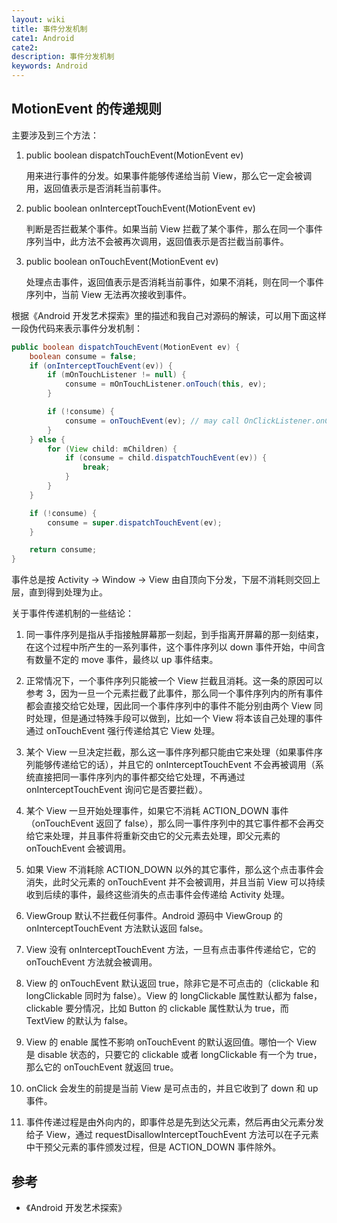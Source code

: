 ```yaml
---
layout: wiki
title: 事件分发机制
cate1: Android
cate2:
description: 事件分发机制
keywords: Android
---
```


## MotionEvent 的传递规则

主要涉及到三个方法：

1. public boolean dispatchTouchEvent(MotionEvent ev)

    用来进行事件的分发。如果事件能够传递给当前 View，那么它一定会被调用，返回值表示是否消耗当前事件。

2. public boolean onInterceptTouchEvent(MotionEvent ev)

    判断是否拦截某个事件。如果当前 View 拦截了某个事件，那么在同一个事件序列当中，此方法不会被再次调用，返回值表示是否拦截当前事件。

3. public boolean onTouchEvent(MotionEvent ev)

    处理点击事件，返回值表示是否消耗当前事件，如果不消耗，则在同一个事件序列中，当前 View 无法再次接收到事件。

根据《Android 开发艺术探索》里的描述和我自己对源码的解读，可以用下面这样一段伪代码来表示事件分发机制：

```java
public boolean dispatchTouchEvent(MotionEvent ev) {
    boolean consume = false;
    if (onInterceptTouchEvent(ev)) {
        if (mOnTouchListener != null) {
            consume = mOnTouchListener.onTouch(this, ev);
        }

        if (!consume) {
            consume = onTouchEvent(ev); // may call OnClickListener.onClick
        }
    } else {
        for (View child: mChildren) {
            if (consume = child.dispatchTouchEvent(ev)) {
                break;
            }
        }
    }

    if (!consume) {
        consume = super.dispatchTouchEvent(ev);
    }

    return consume;
}
```

事件总是按 Activity -> Window -> View 由自顶向下分发，下层不消耗则交回上层，直到得到处理为止。

关于事件传递机制的一些结论：

1. 同一事件序列是指从手指接触屏幕那一刻起，到手指离开屏幕的那一刻结束，在这个过程中所产生的一系列事件，这个事件序列以 down 事件开始，中间含有数量不定的 move 事件，最终以 up 事件结束。

2. 正常情况下，一个事件序列只能被一个 View 拦截且消耗。这一条的原因可以参考 3，因为一旦一个元素拦截了此事件，那么同一个事件序列内的所有事件都会直接交给它处理，因此同一个事件序列中的事件不能分别由两个 View 同时处理，但是通过特殊手段可以做到，比如一个 View 将本该自己处理的事件通过 onTouchEvent 强行传递给其它 View 处理。

3. 某个 View 一旦决定拦截，那么这一事件序列都只能由它来处理（如果事件序列能够传递给它的话），并且它的 onInterceptTouchEvent 不会再被调用（系统直接把同一事件序列内的事件都交给它处理，不再通过 onInterceptTouchEvent 询问它是否要拦截）。

4. 某个 View 一旦开始处理事件，如果它不消耗 ACTION_DOWN 事件（onTouchEvent 返回了 false），那么同一事件序列中的其它事件都不会再交给它来处理，并且事件将重新交由它的父元素去处理，即父元素的 onTouchEvent 会被调用。

5. 如果 View 不消耗除 ACTION_DOWN 以外的其它事件，那么这个点击事件会消失，此时父元素的 onTouchEvent 并不会被调用，并且当前 View 可以持续收到后续的事件，最终这些消失的点击事件会传递给 Activity 处理。

6. ViewGroup 默认不拦截任何事件。Android 源码中 ViewGroup 的 onInterceptTouchEvent 方法默认返回 false。

7. View 没有 onInterceptTouchEvent 方法，一旦有点击事件传递给它，它的 onTouchEvent 方法就会被调用。

8. View 的 onTouchEvent 默认返回 true，除非它是不可点击的（clickable 和 longClickable 同时为 false）。View 的 longClickable 属性默认都为 false，clickable 要分情况，比如 Button 的 clickable 属性默认为 true，而 TextView 的默认为 false。

9. View 的 enable 属性不影响 onTouchEvent 的默认返回值。哪怕一个 View 是 disable 状态的，只要它的 clickable 或者 longClickable 有一个为 true，那么它的 onTouchEvent 就返回 true。

10. onClick 会发生的前提是当前 View 是可点击的，并且它收到了 down 和 up 事件。

11. 事件传递过程是由外向内的，即事件总是先到达父元素，然后再由父元素分发给子 View，通过 requestDisallowInterceptTouchEvent 方法可以在子元素中干预父元素的事件颁发过程，但是 ACTION_DOWN 事件除外。

## 参考

* 《Android 开发艺术探索》

